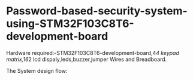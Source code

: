 # Password-based-security-system-using-STM32F103C8T6-development-board
Hardware required:-STM32F103C8T6-development-board,4*4 keypad matrix,16*2 lcd dispaly,leds,buzzer,jumper Wires and Breadboard.

The System design flow:



